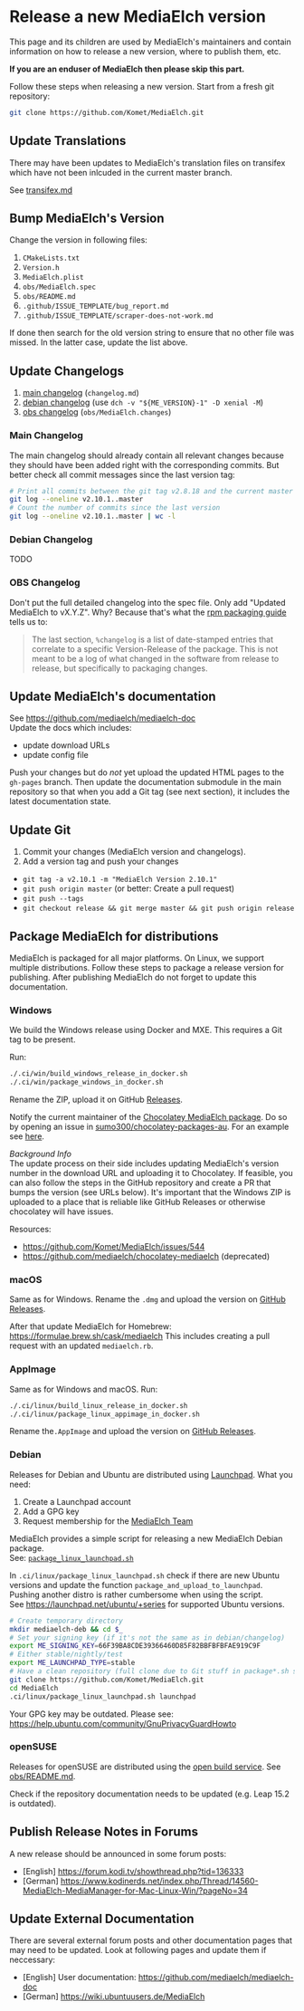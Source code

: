 # Release a new MediaElch version

This page and its children are used by MediaElch's maintainers and contain information
on how to release a new version, where to publish them, etc.

**If you are an enduser of MediaElch then please skip this part.**

Follow these steps when releasing a new version. Start from a fresh git repository:

```sh
git clone https://github.com/Komet/MediaElch.git
```

## Update Translations

There may have been updates to MediaElch's translation files on transifex which
have not been inlcuded in the current master branch.

See [transifex.md](transifex.md)


## Bump MediaElch's Version

Change the version in following files:

 1. `CMakeLists.txt`
 1. `Version.h`
 1. `MediaElch.plist`
 1. `obs/MediaElch.spec`
 1. `obs/README.md`
 1. `.github/ISSUE_TEMPLATE/bug_report.md`
 1. `.github/ISSUE_TEMPLATE/scraper-does-not-work.md`

If done then search for the old version string to ensure that no other
file was missed. In the latter case, update the list above.


## Update Changelogs

 1. [main changelog](#main-changelog) (`changelog.md`)
 2. [debian changelog](#debian-changelog) (use `dch -v "${ME_VERSION}-1" -D xenial -M`)
 3. [obs changelog](#obs-changelog) (`obs/MediaElch.changes`)

### Main Changelog
The main changelog should already contain all relevant changes because
they should have been added right with the corresponding commits.
But better check all commit messages since the last version tag:

```sh
# Print all commits between the git tag v2.8.18 and the current master branch
git log --oneline v2.10.1..master
# Count the number of commits since the last version
git log --oneline v2.10.1..master | wc -l
```


### Debian Changelog

TODO


### OBS Changelog
Don't put the full detailed changelog into the spec file. Only add "Updated MediaElch to vX.Y.Z".
Why? Because that's what the [rpm packaging guide][rpm-guide] tells us to:

> The last section, `%changelog` is a list of date-stamped entries that correlate to a
> specific Version-Release of the package.  This is not meant to be a log of what
> changed in the software from release to release, but specifically to packaging changes.

[rpm-guide]: https://rpm-guide.readthedocs.io/en/latest/rpm-guide.html#working-with-spec-files


## Update MediaElch's documentation

See https://github.com/mediaelch/mediaelch-doc  
Update the docs which includes:

 - update download URLs
 - update config file

Push your changes but do *not* yet upload the updated HTML pages to the `gh-pages` branch.
Then update the documentation submodule in the main repository so that when you
add a Git tag (see next section), it includes the latest documentation state.


## Update Git

 1. Commit your changes (MediaElch version and changelogs).
 2. Add a version tag and push your changes
 
  - `git tag -a v2.10.1 -m "MediaElch Version 2.10.1"`
  - `git push origin master` (or better: Create a pull request)
  - `git push --tags`
  - `git checkout release && git merge master && git push origin release`


## Package MediaElch for distributions

MediaElch is packaged for all major platforms. On Linux, we support multiple distributions.
Follow these steps to package a release version for publishing. After publishing MediaElch
do not forget to update this documentation.


### Windows

We build the Windows release using Docker and MXE.  This requires a Git tag to be present.

Run:
```sh
./.ci/win/build_windows_release_in_docker.sh
./.ci/win/package_windows_in_docker.sh
```

Rename the ZIP, upload it on GitHub [Releases](https://github.com/Komet/MediaElch/releases).

Notify the current maintainer of the [Chocolatey MediaElch package][choco].
Do so by opening an issue in [sumo300/chocolatey-packages-au](https://github.com/sumo300/chocolatey-packages-au/).
For an example see [here](https://github.com/sumo300/chocolatey-packages-au/issues/1).

_Background Info_  
The update process on their side includes updating MediaElch's version number in the
download URL and uploading it to Chocolatey.  If feasible, you can also follow the steps in
the GitHub repository and create a PR that bumps the version (see URLs below).
It's important that the Windows ZIP is uploaded to a place that is reliable like
GitHub Releases or otherwise chocolatey will have issues.

Resources:
 - https://github.com/Komet/MediaElch/issues/544
 - https://github.com/mediaelch/chocolatey-mediaelch (deprecated)


### macOS

Same as for Windows. Rename the `.dmg` and upload the version on
[GitHub Releases](https://github.com/Komet/MediaElch/releases).

After that update MediaElch for Homebrew: https://formulae.brew.sh/cask/mediaelch
This includes creating a pull request with an updated `mediaelch.rb`.


### AppImage

Same as for Windows and macOS. Run:

```sh
./.ci/linux/build_linux_release_in_docker.sh
./.ci/linux/package_linux_appimage_in_docker.sh
```

Rename the`.AppImage` and upload the version on
[GitHub Releases](https://github.com/Komet/MediaElch/releases).


### Debian

Releases for Debian and Ubuntu are distributed using [Launchpad](https://launchpad.net/).
What you need:

 1. Create a Launchpad account
 2. Add a GPG key
 3. Request membership for the [MediaElch Team](https://launchpad.net/~mediaelch)

MediaElch provides a simple script for releasing a new MediaElch Debian package.  
See: [`package_linux_launchpad.sh`](../../.ci/linux/package_linux_launchpad.sh)

In `.ci/linux/package_linux_launchpad.sh` check if there are new Ubuntu versions and
update the function `package_and_upload_to_launchpad`. Pushing another distro
is rather cumbersome when using the script.  
See https://launchpad.net/ubuntu/+series for supported Ubuntu versions.

```sh
# Create temporary directory
mkdir mediaelch-deb && cd $_
# Set your signing key (if it's not the same as in debian/changelog)
export ME_SIGNING_KEY=66F39BA8CDE39366460D85F82BBFBFBFAE919C9F
# Either stable/nightly/test
export ME_LAUNCHPAD_TYPE=stable
# Have a clean repository (full clone due to Git stuff in package*.sh script)
git clone https://github.com/Komet/MediaElch.git
cd MediaElch
.ci/linux/package_linux_launchpad.sh launchpad
```

Your GPG key may be outdated. Please see: <https://help.ubuntu.com/community/GnuPrivacyGuardHowto>


### openSUSE

Releases for openSUSE are distributed using the [open build service](https://build.opensuse.org/).
See [obs/README.md](https://github.com/Komet/MediaElch/blob/master/obs/README.md).

Check if the repository documentation needs to be updated (e.g. Leap 15.2 is outdated).


## Publish Release Notes in Forums

A new release should be announced in some forum posts:

 - [English] https://forum.kodi.tv/showthread.php?tid=136333
 - [German] https://www.kodinerds.net/index.php/Thread/14560-MediaElch-MediaManager-for-Mac-Linux-Win/?pageNo=34


## Update External Documentation

There are several external forum posts and other documentation pages that may
need to be updated. Look at following pages and update them if neccessary:

 - [English] User documentation: https://github.com/mediaelch/mediaelch-doc
 - [German] https://wiki.ubuntuusers.de/MediaElch

[choco]: https://chocolatey.org/packages/MediaElch/
